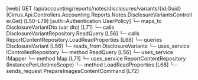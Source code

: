 [web] GET /api/accounting/reports/notes/disclosures/variants/{id:Guid}  (Cirrus.Api.Controllers.Accounting.Reports.Notes.DisclosureVariantsController.Get)  [L50–L79] [auth=Authentication.UserPolicy]
  └─ maps_to DisclosureVariantDto (var dto) [L71]
  └─ calls DisclosureVariantRepository.ReadQuery [L56]
  └─ calls ReportContentRepository.LoadReadProperties [L68]
  └─ queries DisclosureVariant [L56]
    └─ reads_from DisclosureVariants
  └─ uses_service IControlledRepository<DisclosureVariant>
    └─ method ReadQuery [L56]
  └─ uses_service IMapper
    └─ method Map [L71]
  └─ uses_service ReportContentRepository (InstancePerLifetimeScope)
    └─ method LoadReadProperties [L68]
  └─ sends_request PrepareImagesContentCommand [L72]

